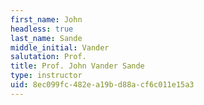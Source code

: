 ```yaml
---
first_name: John
headless: true
last_name: Sande
middle_initial: Vander
salutation: Prof.
title: Prof. John Vander Sande
type: instructor
uid: 8ec099fc-482e-a19b-d88a-cf6c011e15a3
---
```

